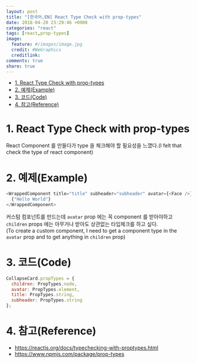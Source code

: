 ```yaml
---
layout: post
title: "[한국어,EN] React Type Check with prop-types"
date: 2018-04-20 23:29:46 +0900
categories: "react"
tags: [react,prop-types]
image:
  feature: #/images/image.jpg
  credit: #WeGraphics
  creditlink: 
comments: true
share: true
---
```


<!-- TOC -->

* [1. React Type Check with prop-types](#1-react-type-check-with-prop-types)
* [2. 예제(Example)](#2-예제example)
* [3. 코드(Code)](#3-코드code)
* [4. 참고(Reference)](#4-참고reference)

<!-- /TOC -->

# 1. React Type Check with prop-types

React Component 를 만들다가 type 을 체크해야 할 필요성을 느꼈다.(I felt that check the type of react component)

# 2. 예제(Example)

```js
<WrappedComponent title="title" subheader="subheader" avatar={<Face />}>
  {"Hello World"}
</WrappedComponent>
```

커스텀 컴포넌트를 만드는데 `avatar` prop 에는 꼭 component 를 받아야하고 `children` props 에는 아무거나 받아도 상관없는 타입체크를 하고 싶다.  
(To create a custom component, I need to get a component type in the `avatar` prop and to get anything in `children` prop)

# 3. 코드(Code)

```js
CollapseCard.propTypes = {
  children: PropTypes.node,
  avatar: PropTypes.element,
  title: PropTypes.string,
  subheader: PropTypes.string
};
```

# 4. 참고(Reference)

* https://reactjs.org/docs/typechecking-with-proptypes.html
* https://www.npmjs.com/package/prop-types
